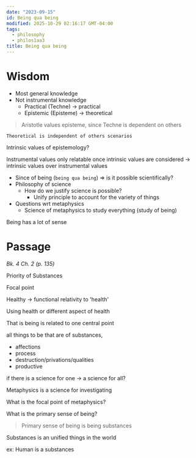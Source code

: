 ```yaml
---
date: "2023-09-15"
id: Being qua being
modified: 2025-10-29 02:16:17 GMT-04:00
tags:
  - philosophy
  - philos1aa3
title: Being qua being
---
```


# Wisdom

- Most general knowledge
- Not instrumental knowledge
  - Practical (Techne) -> practical
  - Epistemic (Episteme) -> theoretical

> Aristotle values episteme, since Techne is dependent on others

    Theoretical is independent of others scenarios

Intrinsic values of epistemology?

Instrumental values only relatable once intrinsic values are considered
-> intrinsic values over instrumental values

- Since of being (`being qua being`) => is it possible scientifically?
- Philosophy of science
  - How do we justify science is possible?
    - Unify principle to account for the variety of things
- Questions wrt metaphysics
  - Science of metaphysics to study everything (study of being)

Being has a lot of sense

# Passage

_Bk. 4 Ch. 2 (p. 135)_

Priority of Substances

Focal point

Healthy -> functional relativity to 'health'

Using health or different aspect of health

That is being is related to one central point

all things to be that are of substances,

- affections
- process
- destruction/privations/qualities
- productive

if there is a science for one -> a science for all?

Metaphysics is a science for investigating

What is the focal point of metaphysics?

What is the primary sense of being?

> Primary sense of being is being substances

Substances is an unified things in the world

ex: Human is a substances
